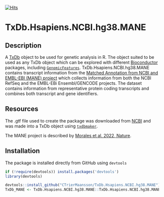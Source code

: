 [![Hits](https://hits.seeyoufarm.com/api/count/incr/badge.svg?url=https%3A%2F%2Fgithub.com%2FCTrierMaansson%2FTxDb.Hsapiens.NCBI.hg38.MANE&count_bg=%2379C83D&title_bg=%23555555&icon=&icon_color=%23E7E7E7&title=Hits&edge_flat=false)](https://hits.seeyoufarm.com)
# TxDb.Hsapiens.NCBI.hg38.MANE
## Description
A [TxDb](https://bioconductor.org/packages/release/bioc/vignettes/GenomicFeatures/inst/doc/GenomicFeatures.html) object to be used for genetic analysis in R. 
The object suited to be used as any TxDb object which can be explored with different [Bioconductor](https://bioconductor.org/) packages, including [`GenomicFeatures`](https://bioconductor.org/packages/release/bioc/html/GenomicFeatures.html).
TxDb.Hsapiens.NCBI.hg38.MANE contains transcript information from the [Matched Annotation from NCBI and EMBL-EBI (MANE) project](https://www.ncbi.nlm.nih.gov/refseq/MANE/) which collects information from both the NCBI RefSeq and the EMBL-EBi Ensembl/GENCODE projects. The dataset contains information from representative protein coding transcripts and combines both transcript and gene identifiers. 

## Resources
The .gtf file used to create the package was downloaded from [NCBI](https://ftp.ncbi.nlm.nih.gov/refseq/MANE/MANE_human/release_1.3/) and was made into a TxDb object using [`txdbmaker`](https://www.bioconductor.org/packages/release/bioc/html/txdbmaker.html). 

The MANE project is described by [Morales et al. 2022, Nature](https://www.nature.com/articles/s41586-022-04558-8).

## Installation
The package is installed directly from GitHub using `devtools`
```R
if (!require(devtools)) install.packages('devtools')
library(devtools)

devtools::install_github("CTrierMaansson/TxDb.Hsapiens.NCBI.hg38.MANE")
TxDb_MANE <- TxDb.Hsapiens.NCBI.hg38.MANE::TxDb.Hsapiens.NCBI.hg38.MANE

```
